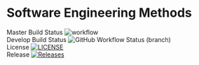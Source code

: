 # Software Engineering Methods
Master Build Status ![workflow](https://github.com/SamA29/SET08103/actions/workflows/main.yml/badge.svg) <br />
Develop Build Status ![GitHub Workflow Status (branch)](https://img.shields.io/github/workflow/status/SamA29/SET08103/A%20workflow%20for%20my%20Hello%20World%20App/Release-1) <br />
License [![LICENSE](https://img.shields.io/github/license/SamA29/SET08103.svg?style=flat-square)](https://github.com/<github-username>/sem/blob/master/LICENSE) <br />
Release [![Releases](https://img.shields.io/github/release/SamA29/SET08103/all.svg?style=flat-square)](https://github.com/<github-username>/sem/releases)

